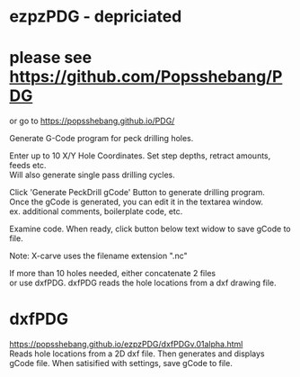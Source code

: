 # ezpzPDG - depriciated
# please see https://github.com/Popsshebang/PDG

or go to https://popsshebang.github.io/PDG/   

Generate G-Code program for peck drilling holes.  
  
Enter up to 10 X/Y Hole Coordinates. 
Set step depths, retract amounts, feeds etc.  
Will also generate single pass drilling cycles.  
  
Click 'Generate PeckDrill gCode' Button to generate drilling program.   
Once the gCode is generated, you can edit it in the textarea window.  
ex. additional comments, boilerplate code, etc.

Examine code. When ready, click button below text widow to save gCode to file.

Note: X-carve uses the filename extension ".nc"

If more than 10 holes needed, either concatenate 2 files   
or use dxfPDG.  dxfPDG reads the hole locations from a dxf drawing file. 

# dxfPDG
https://popsshebang.github.io/ezpzPDG/dxfPDGv.01alpha.html   
Reads hole locations from a 2D dxf file. Then generates and displays  
gCode file. When satisified with settings, save gCode to file.

